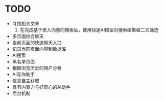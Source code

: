 #	TODO

-	寻找相关文章
	1.	在完成基于嵌入向量的搜索后，使用快速AI模型对搜索结果做二次筛选
-	多页面综合聊天
-	当前页面的快速聊天入口
-	记录当前页面内容到数据库
-	AI搜索
-	黑名单页面
-	根据浏览历史的用户分析
-	AI写作助手
-	信息自主获取
-	具有内驱力与好奇心的AI助手
-	后台机制